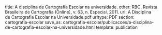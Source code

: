 title: A disciplina de Cartografia Escolar na universidade.
other: RBC. Revista Brasileira de Cartografia (Online), v. 63, n. Especial, 2011.
url: A Disciplina de Cartografia Escolar na Universidade.pdf
urltype: PDF
section: cartografia-escolar
save_as: cartografia-escolar/publicacoes/a-disciplina-de-cartografia-escolar-na-universidade.html
template: publication
